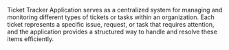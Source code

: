 Ticket Tracker Application serves as a centralized system for managing and monitoring different types of tickets or tasks within an organization. Each ticket represents a specific issue, request, or task that requires attention, and the application provides a structured way to handle and resolve these items efficiently.
